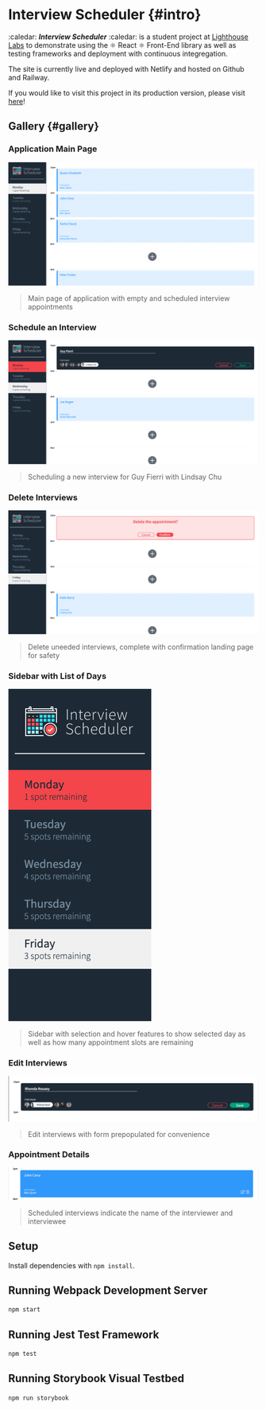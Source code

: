 # Interview Scheduler {#intro}

:caledar: ***Interview Scheduler*** :caledar: is a student project at [Lighthouse Labs](https://www.lighthouselabs.ca/) to demonstrate using the :atom_symbol: React :atom_symbol: Front-End library as well as testing frameworks and deployment with continuous integregation.

The site is currently live and deployed with Netlify and hosted on Github and Railway.

If you would like to visit this project in its production version, please visit [here](https://subtle-valkyrie-5383b3.netlify.app/)!

## Gallery {#gallery}

### Application Main Page

!["Application Main Page"](./docs/application_full_page.png)

> Main page of application with empty and scheduled interview appointments

### Schedule an Interview

!["Schedule an Interview"](./docs/application_create_interview.png)

> Scheduling a new interview for Guy Fierri with Lindsay Chu

### Delete Interviews

!["Delete Interviews"](./docs/application_delete_interview.png)

> Delete uneeded interviews, complete with confirmation landing page for safety

### Sidebar with List of Days

!["Sidebar with List of Days"](./docs/highlight_daylist.png)

> Sidebar with selection and hover features to show selected day as well as how many appointment slots are remaining

### Edit Interviews

!["Edit Interviews"](./docs/highlight_edit_interview.png)

> Edit interviews with form prepopulated for convenience

### Appointment Details

!["Appointment Details"](./docs/highlight_scheduled_interview.png)

> Scheduled interviews indicate the name of the interviewer and interviewee

## Setup

Install dependencies with `npm install`.

## Running Webpack Development Server

```sh
npm start
```

## Running Jest Test Framework

```sh
npm test
```

## Running Storybook Visual Testbed

```sh
npm run storybook
```
